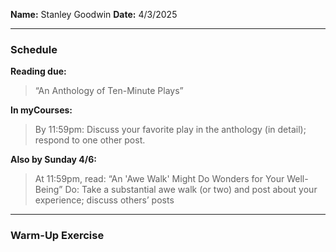 **Name:** Stanley Goodwin
**Date:** 4/3/2025

---
### Schedule
**Reading due:**
> “An Anthology of Ten-Minute Plays”  

**In myCourses:**
> By 11:59pm: Discuss your favorite play in the anthology (in detail); respond to one other post.

**Also by Sunday 4/6:**
> At 11:59pm, read: “An 'Awe Walk' Might Do Wonders for Your Well-Being”
> Do: Take a substantial awe walk (or two) and post about your experience; discuss others’ posts

---
### Warm-Up Exercise